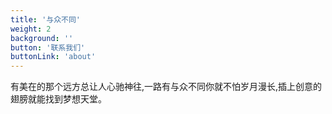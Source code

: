 ```yaml
---
title: '与众不同'
weight: 2
background: ''
button: '联系我们'
buttonLink: 'about'
---
```


有美在的那个远方总让人心驰神往,一路有与众不同你就不怕岁月漫长,插上创意的翅膀就能找到梦想天堂。